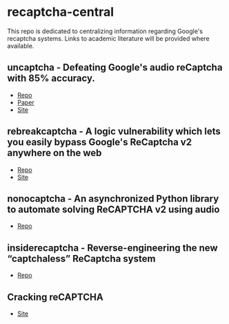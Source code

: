 # recaptcha-central
This repo is dedicated to centralizing information regarding Google's recaptcha systems.
Links to academic literature will be provided where available.

## uncaptcha - Defeating Google's audio reCaptcha with 85% accuracy. 
- [Repo](https://github.com/ecthros/uncaptcha)
- [Paper](https://www.usenix.org/system/files/conference/woot17/woot17-paper-bock.pdf)
- [Site](https://uncaptcha.cs.umd.edu/)

## rebreakcaptcha - A logic vulnerability which lets you easily bypass Google's ReCaptcha v2 anywhere on the web
- [Repo](https://github.com/eastee/rebreakcaptcha)
- [Site](https://east-ee.com/2017/02/28/rebreakcaptcha-breaking-googles-recaptcha-v2-using-google/)

## nonocaptcha - An asynchronized Python library to automate solving ReCAPTCHA v2 using audio
- [Repo](https://github.com/mikeyy/nonoCAPTCHA)

## insiderecaptcha - Reverse-engineering the new “captchaless” ReCaptcha system
- [Repo](https://github.com/neuroradiology/InsideReCaptcha)

## Cracking reCAPTCHA
- [Site](https://portswigger.net/research/cracking-recaptcha-turbo-intruder-style)
